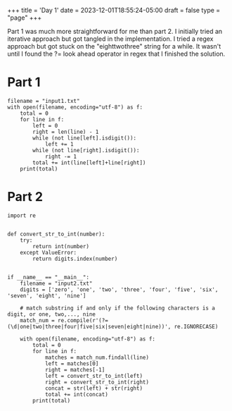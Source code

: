 +++
title = 'Day 1'
date = 2023-12-01T18:55:24-05:00
draft = false
type = "page"
+++

Part 1 was much more straightforward for me than part 2. I initially tried an iterative approach but got tangled in the implementation.
I tried a regex approach but got stuck on the "eighttwothree" string for a while. It wasn't until I found the ?= look ahead
operator in regex that I finished the solution.

# Part 1
```
filename = "input1.txt"
with open(filename, encoding="utf-8") as f:
    total = 0
    for line in f:
        left = 0
        right = len(line) - 1
        while (not line[left].isdigit()):
            left += 1
        while (not line[right].isdigit()):
            right -= 1
        total += int(line[left]+line[right])
    print(total)
```
# Part 2
```
import re


def convert_str_to_int(number):
    try:
        return int(number)
    except ValueError:
        return digits.index(number)


if __name__ == "__main__":
    filename = "input2.txt"
    digits = ['zero', 'one', 'two', 'three', 'four', 'five', 'six', 'seven', 'eight', 'nine']

    # match substring if and only if the following characters is a digit, or one, two,..., nine
    match_num = re.compile(r'(?=(\d|one|two|three|four|five|six|seven|eight|nine))', re.IGNORECASE)

    with open(filename, encoding="utf-8") as f:
        total = 0
        for line in f:
            matches = match_num.findall(line)
            left = matches[0]
            right = matches[-1]
            left = convert_str_to_int(left)
            right = convert_str_to_int(right)
            concat = str(left) + str(right)
            total += int(concat)
        print(total)
```
